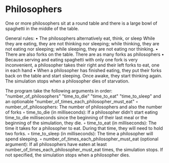 # Philosophers
One or more philosophers sit at a round table and there is a large bowl of spaghetti in the middle of the table.

General rules:
• The philosophers alternatively eat, think, or sleep
  While they are eating, they are not thinking nor sleeping;
  while thinking, they are not eating nor sleeping;
  while sleeping, they are not eating nor thinking.
• There are also forks on the table. There are as many forks as philosophers
• Because serving and eating spaghetti with only one fork is very inconvenient, a
  philosopher takes their right and their left forks to eat, one in each hand
• When a philosopher has finished eating, they put their forks back on the table and
  start sleeping. Once awake, they start thinking again.
  The simulation stops when a philosopher dies of starvation.

The program take the following arguments in order:
"number_of_philosophers" "time_to_die" "time_to_eat" "time_to_sleep" and an optionable "number_of_times_each_philosopher_must_eat"
◦ number_of_philosophers: The number of philosophers and also the number of forks
◦ time_to_die (in milliseconds): If a philosopher didn’t start eating time_to_die milliseconds since the beginning of their last meal or the beginning of the simulation, they die.
◦ time_to_eat (in milliseconds): The time it takes for a philosopher to eat. During that time, they will need to hold two forks.
◦ time_to_sleep (in milliseconds): The time a philosopher will spend sleeping.
◦ number_of_times_each_philosopher_must_eat (optional argument): If all philosophers have eaten at least number_of_times_each_philosopher_must_eat times, the simulation stops. If not specified, the simulation stops when a philosopher dies.
